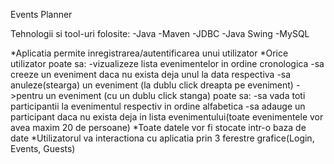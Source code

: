 Events Planner 

Tehnologii si tool-uri folosite:
-Java
-Maven
-JDBC
-Java Swing
-MySQL

*Aplicatia permite inregistrarea/autentificarea unui utilizator
*Orice utilizator poate sa: 
-vizualizeze lista evenimentelor in ordine cronologica
-sa creeze un eveniment daca nu exista deja unul la data respectiva
-sa anuleze(stearga) un eveniment (la dublu click dreapta pe eveniment)
->pentru un eveniment (cu un dublu click stanga) poate sa:
-sa vada toti participantii la evenimentul respectiv in ordine alfabetica
-sa adauge un participant daca nu exista deja in lista evenimentului(toate evenimentele vor avea maxim 20 de persoane)
*Toate datele vor fi stocate intr-o baza de date
*Utilizatorul va interactiona cu aplicatia prin 3 ferestre grafice(Login, Events, Guests)
